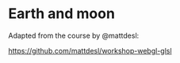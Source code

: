 # Earth and moon

Adapted from the course by @mattdesl:

https://github.com/mattdesl/workshop-webgl-glsl